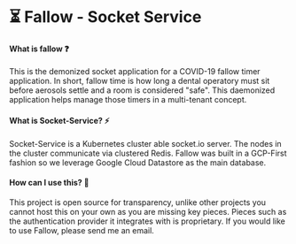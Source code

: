 # ⏳ Fallow - Socket Service



#### What is fallow ❓

This is the demonized socket application for a COVID-19 fallow timer application. In short, fallow time is how long a dental operatory must sit before aerosols settle and a room is considered "safe". This daemonized application helps manage those timers in a multi-tenant concept.

#### What is Socket-Service? ⚡

Socket-Service is a Kubernetes cluster able socket.io server. The nodes in the cluster communicate via clustered Redis. Fallow was built in a GCP-First fashion so we leverage Google Cloud Datastore as the main database. 

#### How can I use this? 🔌

This project is open source for transparency, unlike other projects you cannot host this on your own as you are missing key pieces. Pieces such as the authentication provider it integrates with is proprietary. If you would like to use Fallow, please send me an email.


